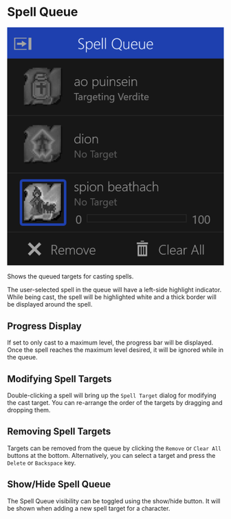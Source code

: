 # Spell Queue

![image](../screenshots/spell-queue.png)

Shows the queued targets for casting spells.

The user-selected spell in the queue will have a left-side highlight indicator.
While being cast, the spell will be highlighted white and a thick border will be displayed around the spell.

## Progress Display

If set to only cast to a maximum level, the progress bar will be displayed.
Once the spell reaches the maximum level desired, it will be ignored while in the queue.

## Modifying Spell Targets

Double-clicking a spell will bring up the `Spell Target` dialog for modifying the cast target.
You can re-arrange the order of the targets by dragging and dropping them.

## Removing Spell Targets

Targets can be removed from the queue by clicking the `Remove` or `Clear All` buttons at the bottom.
Alternatively, you can select a target and press the `Delete` or `Backspace` key.

## Show/Hide Spell Queue

The Spell Queue visibility can be toggled using the show/hide button.
It will be shown when adding a new spell target for a character.
